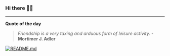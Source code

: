 ### Hi there 👋🏻


---

**Quote of the day**

> *Friendship is a very taxing and arduous form of leisure activity.* - **Mortimer J. Adler** 

[![README.md](https://github.com/marcolovazzano/marcolovazzano/actions/workflows/readme.yml/badge.svg?branch=main)](https://github.com/marcolovazzano/marcolovazzano/actions/workflows/readme.yml)
